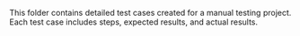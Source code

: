 This folder contains detailed test cases created for a manual testing project. Each test case includes steps, expected results, and actual results.
